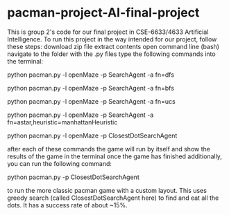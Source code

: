 # pacman-project-AI-final-project
This is group 2's code for our final project in CSE-6633/4633 Artificial Intelligence.
To run this project in the way intended for our project, follow these steps:
download zip file
extract contents
open command line (bash)
navigate to the folder with the .py files
type the following commands into the terminal:

  python pacman.py -l openMaze -p SearchAgent -a fn=dfs

  python pacman.py -l openMaze -p SearchAgent -a fn=bfs

  python pacman.py -l openMaze -p SearchAgent -a fn=ucs

  python pacman.py -l openMaze -p SearchAgent -a fn=astar,heuristic=manhattanHeuristic

  python pacman.py -l openMaze -p ClosestDotSearchAgent
  
after each of these commands the game will run by itself and show the results of the game in the terminal once the game has finished
additionally, you can run the following command:

python pacman.py -p ClosestDotSearchAgent

to run the more classic pacman game with a custom layout. This uses greedy search (called ClosestDotSearchAgent here) to find and eat all the dots.
It has a success rate of about ~15%.
